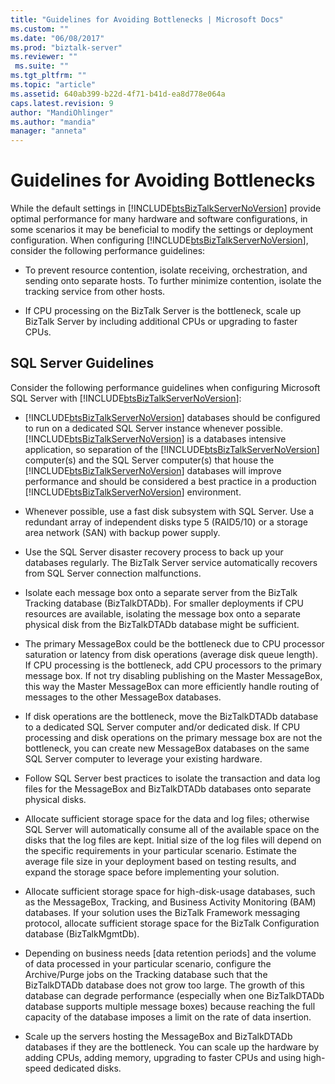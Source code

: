 ```yaml
---
title: "Guidelines for Avoiding Bottlenecks | Microsoft Docs"
ms.custom: ""
ms.date: "06/08/2017"
ms.prod: "biztalk-server"
ms.reviewer: ""
 ms.suite: ""
ms.tgt_pltfrm: ""
ms.topic: "article"
ms.assetid: 640ab399-b22d-4f71-b41d-ea8d778e064a
caps.latest.revision: 9
author: "MandiOhlinger"
ms.author: "mandia"
manager: "anneta"
---
```

# Guidelines for Avoiding Bottlenecks
While the default settings in [!INCLUDE[btsBizTalkServerNoVersion](../includes/btsbiztalkservernoversion-md.md)] provide optimal performance for many hardware and software configurations, in some scenarios it may be beneficial to modify the settings or deployment configuration. When configuring [!INCLUDE[btsBizTalkServerNoVersion](../includes/btsbiztalkservernoversion-md.md)], consider the following performance guidelines:  
  
-   To prevent resource contention, isolate receiving, orchestration, and sending onto separate hosts. To further minimize contention, isolate the tracking service from other hosts.  
  
-   If CPU processing on the BizTalk Server is the bottleneck, scale up BizTalk Server by including additional CPUs or upgrading to faster CPUs.  
  
## SQL Server Guidelines  
 Consider the following performance guidelines when configuring Microsoft SQL Server with [!INCLUDE[btsBizTalkServerNoVersion](../includes/btsbiztalkservernoversion-md.md)]:  
  
-   [!INCLUDE[btsBizTalkServerNoVersion](../includes/btsbiztalkservernoversion-md.md)] databases should be configured to run on a dedicated SQL Server instance whenever possible. [!INCLUDE[btsBizTalkServerNoVersion](../includes/btsbiztalkservernoversion-md.md)] is a databases intensive application, so separation of the [!INCLUDE[btsBizTalkServerNoVersion](../includes/btsbiztalkservernoversion-md.md)] computer(s) and the SQL Server computer(s) that house the [!INCLUDE[btsBizTalkServerNoVersion](../includes/btsbiztalkservernoversion-md.md)] databases will improve performance and should be considered a best practice in a production [!INCLUDE[btsBizTalkServerNoVersion](../includes/btsbiztalkservernoversion-md.md)] environment.  
  
-   Whenever possible, use a fast disk subsystem with SQL Server. Use a redundant array of independent disks type 5 (RAID5/10) or a storage area network (SAN) with backup power supply.  
  
-   Use the SQL Server disaster recovery process to back up your databases regularly. The BizTalk Server service automatically recovers from SQL Server connection malfunctions.  
  
-   Isolate each message box onto a separate server from the BizTalk Tracking database (BizTalkDTADb). For smaller deployments if CPU resources are available, isolating the message box onto a separate physical disk from the BizTalkDTADb database might be sufficient.  
  
-   The primary MessageBox could be the bottleneck due to CPU processor saturation or latency from disk operations (average disk queue length). If CPU processing is the bottleneck, add CPU processors to the primary message box. If not try disabling publishing on the Master MessageBox, this way the Master MessageBox can more efficiently handle routing of messages to the other MessageBox databases.  
  
-   If disk operations are the bottleneck, move the BizTalkDTADb database to a dedicated SQL Server computer and/or dedicated disk. If CPU processing and disk operations on the primary message box are not the bottleneck, you can create new MessageBox databases on the same SQL Server computer to leverage your existing hardware.  
  
-   Follow SQL Server best practices to isolate the transaction and data log files for the MessageBox and BizTalkDTADb databases onto separate physical disks.  
  
-   Allocate sufficient storage space for the data and log files; otherwise SQL Server will automatically consume all of the available space on the disks that the log files are kept. Initial size of the log files will depend on the specific requirements in your particular scenario. Estimate the average file size in your deployment based on testing results, and expand the storage space before implementing your solution.  
  
-   Allocate sufficient storage space for high-disk-usage databases, such as the MessageBox, Tracking, and Business Activity Monitoring (BAM) databases. If your solution uses the BizTalk Framework messaging protocol, allocate sufficient storage space for the BizTalk Configuration database (BizTalkMgmtDb).  
  
-   Depending on business needs [data retention periods] and the volume of data processed in your particular scenario, configure the Archive/Purge jobs on the Tracking database such that the BizTalkDTADb database does not grow too large. The growth of this database can degrade performance (especially when one BizTalkDTADb database supports multiple message boxes) because reaching the full capacity of the database imposes a limit on the rate of data insertion.  
  
-   Scale up the servers hosting the MessageBox and BizTalkDTADb databases if they are the bottleneck. You can scale up the hardware by adding CPUs, adding memory, upgrading to faster CPUs and using high-speed dedicated disks.